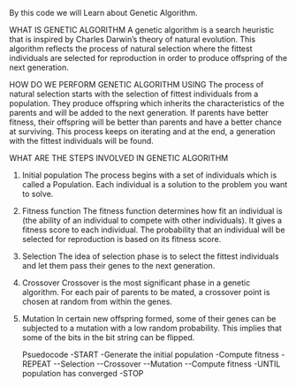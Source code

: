 By this code we will Learn about Genetic Algorithm.

WHAT IS GENETIC ALGORITHM
A genetic algorithm is a search heuristic that is inspired by Charles Darwin’s theory of natural evolution. This algorithm reflects the process of 
natural selection where the fittest individuals are selected for reproduction in order to produce offspring of the next generation.

HOW DO WE PERFORM GENETIC ALGORITHM USING 
The process of natural selection starts with the selection of fittest individuals from a population. They produce offspring which 
inherits the characteristics of the parents and will be added to the next generation. If parents have better fitness, their offspring 
will be better than parents and have a better chance at surviving. 
This process keeps on iterating and at the end, a generation with the fittest individuals will be found.

WHAT ARE THE STEPS INVOLVED IN GENETIC ALGORITHM

1. Initial population
   The process begins with a set of individuals which is called a Population. 
   Each individual is a solution to the problem you want to solve.
   
2. Fitness function
  The fitness function determines how fit an individual is (the ability of an individual to compete with other individuals). 
  It gives a fitness score to each individual. 
  The probability that an individual will be selected for reproduction is based on its fitness score.

3. Selection
   The idea of selection phase is to select the fittest individuals and let them pass their genes to the next generation.
   
4. Crossover
   Crossover is the most significant phase in a genetic algorithm. For each pair of parents to be mated, a crossover 
   point is chosen at random from within the genes.
   
5. Mutation
     In certain new offspring formed, some of their genes can be subjected to a mutation with a low random probability. 
     This implies that some of the bits in the bit string can be flipped.
     
     Psuedocode
-START
-Generate the initial population
-Compute fitness
-REPEAT
    --Selection
        --Crossover
            --Mutation
    --Compute fitness
    -UNTIL population has converged
    -STOP
